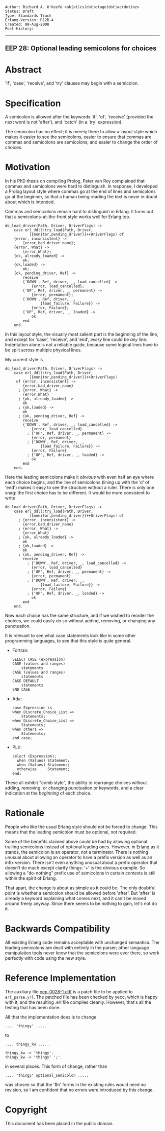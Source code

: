     Author: Richard A. O'Keefe <ok(at)cs(dot)otago(dot)ac(dot)nz>
    Status: Draft
    Type: Standards Track
    Erlang-Version: R12B-4
    Created: 08-Aug-2008
    Post-History:
****
EEP 28: Optional leading semicolons for choices
----

Abstract
========

'If', 'case', 'receive', and 'try' clauses may begin with a semicolon.

Specification
=============

A semicolon is allowed after the keywords 'if', 'of',
'receive' (provided the next word is not 'after'),
and 'catch' (in a 'try' expression).

The semicolon has no effect; it is merely there to allow
a layout style which makes it easier to see the semicolons,
easier to ensure that commas are commas and semicolons are
semicolons, and easier to change the order of choices.

Motivation
==========

In his PhD thesis on compiling Prolog, Peter van Roy complained
that commas and semicolons were hard to distinguish.  In response,
I developed a Prolog layout style where commas go at the end of
lines and semicolons go at the beginner, so that a human being
reading the text is never in doubt about which is intended.

Commas and semicolons remain hard to distinguish in Erlang.
It turns out that a semicolons-at-the-front style works well
for Erlang too.

    do_load_driver(Path, Driver, DriverFlags) ->
        case erl_ddll:try_load(Path, Driver,
    		   [{monitor,pending_driver}]++DriverFlags) of
    	{error, inconsistent} ->
    	    {error,bad_driver_name};
    	{error, What} ->
    	    {error,What};
    	{ok, already_loaded} ->
    	    ok;
    	{ok,loaded} ->
    	    ok;
    	{ok, pending_driver, Ref} ->
    	    receive
    		{'DOWN', Ref, driver, _, load_cancelled} ->
    		    {error, load_cancelled};
    		{'UP', Ref, driver, _, permanent} ->
    		    {error, permanent};
    		{'DOWN', Ref, driver, _,
    		        {load_failure, Failure}} ->
    		    {error, Failure};
    		{'UP', Ref, driver, _, loaded} ->
    		    ok
    	    end
        end.

In this layout style, the visually most salient part is the
beginning of the line, and except for 'case', 'receive', and
'end', _every_ line could be _any_ line.  Indentation alone
is not a reliable guide, because some logical lines have to
be split across multiple physical lines.

My current style is

    do_load_driver(Path, Driver, DriverFlags) ->
        case erl_ddll:try_load(Path, Driver,
    		   [{monitor,pending_driver}]++DriverFlags)
         of {error, inconsistent} ->
    	    {error,bad_driver_name}
          ; {error, What} ->
    	    {error,What}
          ; {ok, already_loaded} ->
    	    ok
          ; {ok,loaded} ->
    	    ok
          ; {ok, pending_driver, Ref} ->
    	    receive
    		{'DOWN', Ref, driver, _, load_cancelled} ->
    		    {error, load_cancelled}
    	      ;	{'UP', Ref, driver, _, permanent} ->
    		    {error, permanent}
    	      ; {'DOWN', Ref, driver, _,
    		        {load_failure, Failure}} ->
    		    {error, Failure}
    	      ;	{'UP', Ref, driver, _, loaded} ->
    		    ok
    	    end
        end.

Here the leading semicolons make it *obvious* with even half
an eye where each choice begins, and the line of semicolons
(lining up with the 'd' of 'end') makes it easy to see the
structure without a ruler.  There is only one snag:  the
first choice has to be different.  It would be more consistent
to write

    do_load_driver(Path, Driver, DriverFlags) ->
        case erl_ddll:try_load(Path, Driver,
    		   [{monitor,pending_driver}]++DriverFlags) of
          ; {error, inconsistent} ->
    	    {error,bad_driver_name}
          ; {error, What} ->
    	    {error,What}
          ; {ok, already_loaded} ->
    	    ok
          ; {ok,loaded} ->
    	    ok
          ; {ok, pending_driver, Ref} ->
    	    receive
    	      ; {'DOWN', Ref, driver, _, load_cancelled} ->
    		    {error, load_cancelled}
    	      ;	{'UP', Ref, driver, _, permanent} ->
    		    {error, permanent}
    	      ; {'DOWN', Ref, driver, _,
    		        {load_failure, Failure}} ->
    		    {error, Failure}
    	      ;	{'UP', Ref, driver, _, loaded} ->
    		    ok
    	    end
        end.

Now each choice has the same structure, and if we wished to
reorder the choices, we could easily do so without adding,
removing, or changing any punctuation.

It is relevant to see what case statements look like in some other
programming languages, to see that this style is quite general.

*   Fortran:

        SELECT CASE (expression)
        CASE (values and ranges)
            statements
        CASE (values and ranges)
            statements
        CASE DEFAULT
            statements
        END CASE

*   Ada:

        case Expression is
        when Discrete_Choice_List =>
            Statements;
        when Discrete_Choice_List =>
            Statements;
        when others =>
            Statements;
        end case;

*   PL/I:

        select (Expression);
          when (Values) Statement;
          when (Values) Statement;
          otherwise     Statement;
        end;

These all exhibit "comb style", the ability to rearrange choices
without adding, removing, or changing punctuation or keywords,
and a clear indication at the _beginning_ of each choice.

Rationale
=========

People who like the usual Erlang style should not be forced to
change.  This means that the leading semicolon must be optional,
not required.

Some of the benefits claimed above could be had by allowing
optional trailing semicolons instead of optional leading ones.
However, in Erlang as it stands, the semicolon is an operator,
not a terminator.  There is nothing unusual about allowing an
operator to have a prefix version as well as an infix version.
There isn't even anything unusual about a prefix operator that
doesn't do much except clarify things: '+' is the obvious
example.  So allowing a "do-nothing" prefix use of semicolons
in certain contexts is still within the spirit of Erlang.

That apart, the change is about as simple as it could be.
The only doubtful point is whether a semicolon should be
allowed before 'after'.  But 'after' is already a keyword
explaining what comes next, and it can't be moved around
freely anyway.  Since there seems to be nothing to gain,
let's not do it.

Backwards Compatibility
=======================

All existing Erlang code remains acceptable with unchanged
semantics.  The leading semicolons are dealt with entirely in
the parser; other language manipulation tools never know that
the semicolons were ever there, so work perfectly with code
using the new style.

Reference Implementation
========================

The auxiliary file [eep-0028-1.diff][]
is a patch file to be applied to `erl_parse.yrl`.
The patched file has been checked by yecc, which is happy
with it, and the resulting .erl file compiles cleanly.
However, that's all the testing that has been done.

All that the implementation does is to change

    .... 'thingy' .....

to

    .... thingy_kw .....

    thingy_kw -> 'thingy'.
    thingy_kw -> 'thingy' ';'.

in several places.  This form of change, rather than

    .... 'thingy' optional_semicolon ....,

was chosen so that the '$n' forms in the existing rules would
need no revision, so I am confident that no errors were
introduced by this change.

[eep-0028-1.diff]: eep-0028-1.diff
    "Diff to apply to erl_parse.yrl"

Copyright
=========

This document has been placed in the public domain.

[EmacsVar]: <> "Local Variables:"
[EmacsVar]: <> "mode: indented-text"
[EmacsVar]: <> "indent-tabs-mode: nil"
[EmacsVar]: <> "sentence-end-double-space: t"
[EmacsVar]: <> "fill-column: 70"
[EmacsVar]: <> "coding: utf-8"
[EmacsVar]: <> "End:"

